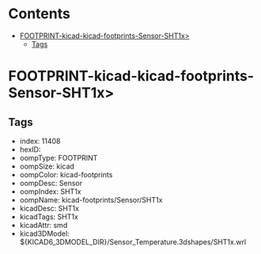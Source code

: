 



Contents
========

* [FOOTPRINT-kicad-kicad-footprints-Sensor-SHT1x>](#footprint-kicad-kicad-footprints-sensor-sht1x)
	* [Tags](#tags)

# FOOTPRINT-kicad-kicad-footprints-Sensor-SHT1x>

## Tags

- index: 11408
- hexID: 
- oompType: FOOTPRINT
- oompSize: kicad
- oompColor: kicad-footprints
- oompDesc: Sensor
- oompIndex: SHT1x
- oompName: kicad-footprints/Sensor/SHT1x
- kicadDesc: SHT1x
- kicadTags: SHT1x
- kicadAttr: smd
- kicad3DModel: ${KICAD6_3DMODEL_DIR}/Sensor_Temperature.3dshapes/SHT1x.wrl
